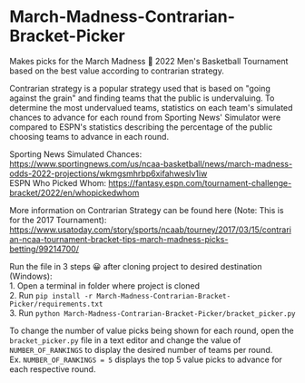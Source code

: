# March-Madness-Contrarian-Bracket-Picker
Makes picks for the March Madness :basketball: 2022 Men's Basketball Tournament based on the best value according to contrarian strategy.

Contrarian strategy is a popular strategy used that is based on "going against the grain" and finding teams that the public is undervaluing. To determine the most undervalued teams, statistics on each team's simulated chances to advance for each round from Sporting News' Simulator were compared to ESPN's statistics describing the percentage of the public choosing teams to advance in each round.

Sporting News Simulated Chances: https://www.sportingnews.com/us/ncaa-basketball/news/march-madness-odds-2022-projections/wkmgsmhrbp6xifahweslv1iw  
ESPN Who Picked Whom: https://fantasy.espn.com/tournament-challenge-bracket/2022/en/whopickedwhom  

More information on Contrarian Strategy can be found here (Note: This is for the 2017 Tournament):
https://www.usatoday.com/story/sports/ncaab/tourney/2017/03/15/contrarian-ncaa-tournament-bracket-tips-march-madness-picks-betting/99214700/  

Run the file in 3 steps :grinning: after cloning project to desired destination (Windows):  
    1. Open a terminal in folder where project is cloned  
    2. Run `pip install -r March-Madness-Contrarian-Bracket-Picker/requirements.txt`  
    3. Run `python March-Madness-Contrarian-Bracket-Picker/bracket_picker.py`  

To change the number of value picks being shown for each round, open the `bracket_picker.py` file in a text editor and change the value of `NUMBER_OF_RANKINGS` to display the desired number of teams per round.  
    Ex. `NUMBER_OF_RANKINGS = 5` displays the top 5 value picks to advance for each respective round.

